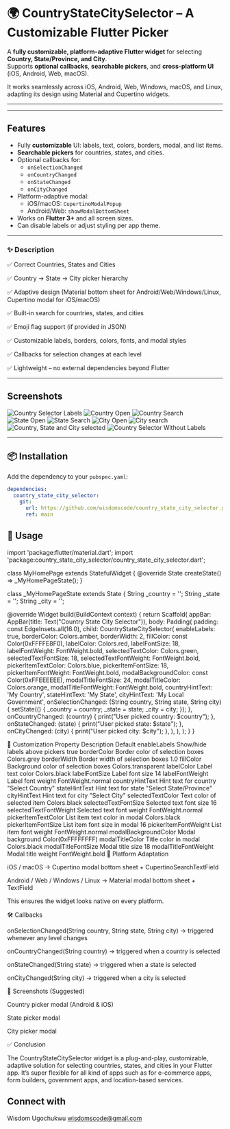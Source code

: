# 🌍 CountryStateCitySelector – A Customizable Flutter Picker


A **fully customizable, platform-adaptive Flutter widget** for selecting **Country, State/Province, and City**.  
Supports **optional callbacks**, **searchable pickers**, and **cross-platform UI** (iOS, Android, Web, macOS).

It works seamlessly across iOS, Android, Web, Windows, macOS, and Linux, adapting its design using Material and Cupertino widgets.

---

---

## Features

- Fully **customizable** UI: labels, text, colors, borders, modal, and list items.
- **Searchable pickers** for countries, states, and cities.
- Optional callbacks for:
  - `onSelectionChanged`
  - `onCountryChanged`
  - `onStateChanged`
  - `onCityChanged`
- Platform-adaptive modal:
  - iOS/macOS: `CupertinoModalPopup`
  - Android/Web: `showModalBottomSheet`
- Works on **Flutter 3+** and all screen sizes.
- Can disable labels or adjust styling per app theme.

---

### ✨ Description

✅ Correct Countries, States and Cities

✅ Country → State → City picker hierarchy

✅ Adaptive design (Material bottom sheet for Android/Web/Windows/Linux, Cupertino modal for iOS/macOS)

✅ Built-in search for countries, states, and cities

✅ Emoji flag support (if provided in JSON)

✅ Customizable labels, borders, colors, fonts, and modal styles

✅ Callbacks for selection changes at each level

✅ Lightweight – no external dependencies beyond Flutter

---

## Screenshots
![Country Selector Labels](Screenshot1.jpg) 
![Country Open](Screenshot2.jpg) 
![Country Search ](Screenshot3.jpg) 
![State Open](Screenshot4.jpg) 
![State Search](Screenshot5.jpg) 
![City Open](Screenshot6.jpg)
![City search](Screenshot7.jpg) 
![Country, State and City selected](Screenshot8.jpg) 
![Country Selector Without Labels](Screenshot9.jpg)

---

## 📦 Installation

Add the dependency to your `pubspec.yaml`:

```yaml
dependencies:
  country_state_city_selector:
    git:
      url: https://github.com/wisdomscode/country_state_city_selector.git
      ref: main
```

## 🚀 Usage
import 'package:flutter/material.dart';
import 'package:country_state_city_selector/country_state_city_selector.dart';

class MyHomePage extends StatefulWidget {
  @override
  State<MyHomePage> createState() => _MyHomePageState();
}

class _MyHomePageState extends State<MyHomePage> {
  String _country = '';
  String _state = '';
  String _city = '';

  @override
  Widget build(BuildContext context) {
    return Scaffold(
      appBar: AppBar(title: Text("Country State City Selector")),
      body: Padding(
        padding: const EdgeInsets.all(16.0),
        child: CountryStateCitySelector(
          enableLabels: true,
          borderColor: Colors.amber,
          borderWidth: 2,
          fillColor: const Color(0xFFFFE8F0),
          labelColor: Colors.red,
          labelFontSize: 18,
          labelFontWeight: FontWeight.bold,
          selectedTextColor: Colors.green,
          selectedTextFontSize: 18,
          selectedTextFontWeight: FontWeight.bold,
          pickerItemTextColor: Colors.blue,
          pickerItemFontSize: 18,
          pickerItemFontWeight: FontWeight.bold,
          modalBackgroundColor: const Color(0xFFEEEEEE),
          modalTitleFontSize: 24,
          modalTitleColor: Colors.orange,
          modalTitleFontWeight: FontWeight.bold,
          countryHintText: 'My Country',
          stateHintText: 'My State',
          cityHintText: 'My Local Government',
          onSelectionChanged: (String country, String state, String city) {
            setState(() {
              _country = country;
              _state = state;
              _city = city;
            });
          },
          onCountryChanged: (country) {
            print("User picked country: $country");
          },
          onStateChanged: (state) {
            print("User picked state: $state");
          },
          onCityChanged: (city) {
            print("User picked city: $city");
          },
        ),
      ),
    );
  }
}


🎨 Customization
Property	Description	Default
enableLabels	Show/hide labels above pickers	true
borderColor	Border color of selection boxes	Colors.grey
borderWidth	Border width of selection boxes	1.0
fillColor	Background color of selection boxes	Colors.transparent
labelColor	Label text color	Colors.black
labelFontSize	Label font size	14
labelFontWeight	Label font weight	FontWeight.normal
countryHintText	Hint text for country	"Select Country"
stateHintText	Hint text for state	"Select State/Province"
cityHintText	Hint text for city	"Select City"
selectedTextColor	Text color of selected item	Colors.black
selectedTextFontSize	Selected text font size	16
selectedTextFontWeight	Selected text font weight	FontWeight.normal
pickerItemTextColor	List item text color in modal	Colors.black
pickerItemFontSize	List item font size in modal	16
pickerItemFontWeight	List item font weight	FontWeight.normal
modalBackgroundColor	Modal background	Color(0xFFFFFFFF)
modalTitleColor	Title color in modal	Colors.black
modalTitleFontSize	Modal title size	18
modalTitleFontWeight	Modal title weight	FontWeight.bold
📱 Platform Adaptation

iOS / macOS → Cupertino modal bottom sheet + CupertinoSearchTextField

Android / Web / Windows / Linux → Material modal bottom sheet + TextField

This ensures the widget looks native on every platform.

🛠 Callbacks

onSelectionChanged(String country, String state, String city) → triggered whenever any level changes

onCountryChanged(String country) → triggered when a country is selected

onStateChanged(String state) → triggered when a state is selected

onCityChanged(String city) → triggered when a city is selected

📸 Screenshots (Suggested)

Country picker modal (Android & iOS)

State picker modal

City picker modal


✅ Conclusion

The CountryStateCitySelector widget is a plug-and-play, customizable, adaptive solution for selecting countries, states, and cities in your Flutter app.
It’s super flexible for all kind of apps such as for e-commerce apps, form builders, government apps, and location-based services.

## Connect with
Wisdom Ugochukwu
wisdomscode@gmail.com